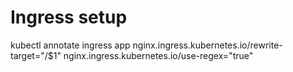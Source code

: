# Ingress setup

kubectl annotate ingress app     nginx.ingress.kubernetes.io/rewrite-target="/\$1"  nginx.ingress.kubernetes.io/use-regex="true"